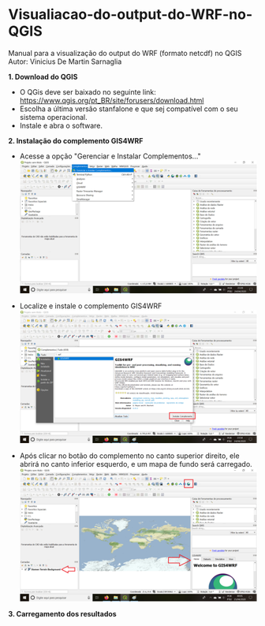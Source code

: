 # Visualiacao-do-output-do-WRF-no-QGIS
Manual para a visualização do output do WRF (formato netcdf) no QGIS
Autor: Vinicius De Martin Sarnaglia

**1. Download do QGIS**
  - O QGis deve ser baixado no seguinte link: https://www.qgis.org/pt_BR/site/forusers/download.html  
  - Escolha a última versão stanfalone e que sej compatível com o seu sistema operacional.  
  - Instale e abra o software.  

**2. Instalação do complemento GIS4WRF**
  - Acesse a opção "Gerenciar e Instalar Complementos..."  
![complemento 1](https://github.com/NQualiAr/Visualiacao-do-output-do-WRF-no-QGIS/blob/viniciusdms-imagens/1.png)  

- Localize e instale o complemento GIS4WRF  
![complemento 1](https://github.com/NQualiAr/Visualiacao-do-output-do-WRF-no-QGIS/blob/viniciusdms-imagens/2.png)  

- Após clicar no botão do complemento no canto superior direito, ele abrirá no canto inferior esquerdo, e um mapa de fundo será carregado.  
![complemento 1](https://github.com/NQualiAr/Visualiacao-do-output-do-WRF-no-QGIS/blob/viniciusdms-imagens/3.png)  

**3. Carregamento dos resultados**

